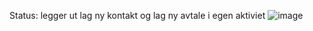 Status: legger ut lag ny kontakt og lag ny avtale i egen aktiviet
![image](https://user-images.githubusercontent.com/78033443/202188280-a7969cf9-5b6c-4a65-90b6-fa7c92f288ca.png)
